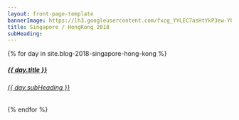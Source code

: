 ```yaml
---
layout: front-page-template
bannerImage: https://lh3.googleusercontent.com/fxcg_YYLEC7asHtYkP3ew-YCAN1R4YhenUdzi5e5MYz6bvVbClUEp3s3tJdOlAnDhNrqk90u0EhcbfRSab0DbjR28KK6On3Dhud_O0SuIE_9K-SXGnXdK_3_FI7S5aSxYEUKYaZAIA
title: Singapore / HongKong 2018
subHeading: 
---
```


<div class="text-uppercase adventure-list experience">
  {% for day in site.blog-2018-singapore-hong-kong %}
    <div class="col-md-6 col-sm-6 animated fadeInUp" data-wow-delay="0.1s" data-wow-duration="1s">
      <a href="{{day.url | prepend: site.baseurl}}">
        <img src="{{ day.bannerImage }}"  alt="" class="img-responsive">
        <div class="overlay-lnk text-uppercase text-center">
          <i class="icon icon-streetsign"></i>
          <h5>{{ day.title }}</h5>
          <h6>{{ day.subHeading }}</h6>
        </div>
      </a>
    </div>
  {% endfor %}
</div>
